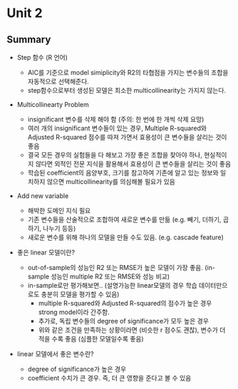 # Unit 2

## Summary

* Step 함수 (R 언어)
   * AIC를 기준으로 model simiplicity와 R2의 타협점을 가지는 변수들의 조합을 자동적으로 선택해준다. 
   * step함수으로부터 생성된 모델은 최소한 multicollinearity는 가지지 않는다.

* Multicollinearty Problem
   * insignificant 변수를 삭제 해야 함 (주의: 한 번에 한 개씩 삭제 요망)
   * 여러 개의 insignificant 변수들이 있는 경우, Multiple R-squared와 Adjusted R-squared 점수를 따져 가면서 효용성이 큰 변수들을 살리는 것이 좋음
   * 결국 모든 경우의 실험들을 다 해보고 가장 좋은 조합을 찾아야 하나, 현실적이지 않다면 외적인 전문 지식을 활용해서 효용성이 큰 변수들을 살리는 것이 좋음
   * 학습된 coefficient의 음양부호, 크기를 참고하여 기존에 알고 있는 정보와 일치하지 않으면 multicollinearity를 의심해볼 필요가 있음
   
* Add new variable
   * 해박한 도메인 지식 필요
   * 기존 변수들을 산술적으로 조합하여 새로운 변수를 만듦 (e.g. 빼기, 더하기, 곱하기, 나누기 등등)
   * 새로운 변수를 위해 하나의 모델을 만들 수도 있음. (e.g. cascade feature)

* 좋은 linear 모델이란?
   * out-of-sample의 성능인 R2 또는 RMSE가 높은 모델이 가장 좋음. (in-sample 성능인 multiple R2 또는 RMSE와 성능 비교)
   * in-sample로만 평가해보면.. (설명가능한 linear모델의 경우 학습 데이터만으로도 충분히 모델을 평가할 수 있음) 
      * multiple R-squared와 Adjusted R-squared의 점수가 높은 경우 strong model이라 간주함.
      * 추가로, 독립 변수들의 degree of significance가 모두 높은 경우
      * 위와 같은 조건을 만족하는 상황이라면 (비슷한 r 점수도 괜찮), 변수가 더 적을 수록 좋음 (심플한 모델일수록 좋음)
      
* linear 모델에서 좋은 변수란?
   * degree of significance가 높은 경우
   * coefficient 수치가 큰 경우. 즉, 더 큰 영향을 준다고 볼 수 있음
